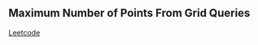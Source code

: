 ## Maximum Number of Points From Grid Queries
[Leetcode](https://leetcode.com/problems/maximum-number-of-points-from-grid-queries)
